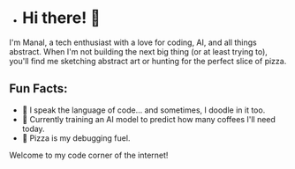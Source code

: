 - # Hi there! 👋

I'm Manal, a tech enthusiast with a love for coding, AI, and all things abstract. When I'm not building the next big thing (or at least trying to), you'll find me sketching abstract art or hunting for the perfect slice of pizza. 

## Fun Facts:
- 🎨 I speak the language of code... and sometimes, I doodle in it too.
- 🧠 Currently training an AI model to predict how many coffees I'll need today.
- 🍕 Pizza is my debugging fuel.

Welcome to my code corner of the internet!

